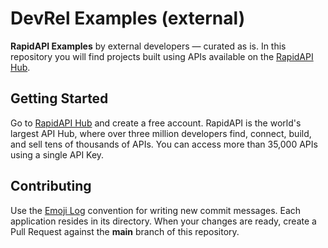# DevRel Examples (external)
**RapidAPI Examples** by external developers — curated as is. In this repository you will find projects built using APIs available on the [RapidAPI Hub](https://rapidapi.com/hub?utm_source=github.com%2FRapid_API&utm_medium=DevRel&utm_campaign=DevRel).

## Getting Started
Go to [RapidAPI Hub](https://rapidapi.com/hub?utm_source=github.com%2FRapid_API&utm_medium=DevRel&utm_campaign=DevRel) and create a free account. RapidAPI is the world's largest API Hub, where over three million developers find, connect, build, and sell tens of thousands of APIs. You can access more than 35,000 APIs using a single API Key.

## Contributing
Use the [Emoji Log](https://github.com/ahmadawais/Emoji-Log) convention for writing new commit messages. Each application resides in its directory. When your changes are ready, create a Pull Request against the **main** branch of this repository.
